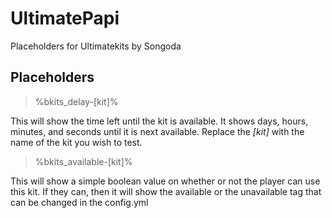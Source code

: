 # UltimatePapi
Placeholders for Ultimatekits by Songoda

## Placeholders

> %bkits_delay-[kit]%

This will show the time left until the kit is available. It shows days, hours, minutes, and seconds until it is next available. Replace the *[kit]* with the name of the kit you wish to test.

> %bkits_available-[kit]%

This will show a simple boolean value on whether or not the player can use this kit. If they can, then it will show the available or the unavailable tag that can be changed in the config.yml
